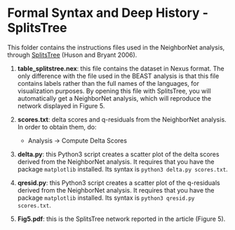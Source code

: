 # Formal Syntax and Deep History - SplitsTree
This folder contains the instructions files used in the NeighborNet analysis, through [SplitsTree](https://software-ab.informatik.uni-tuebingen.de/download/splitstree4/welcome.html) (Huson and Bryant 2006).

1. **table_splitstree.nex**: this file contains the dataset in Nexus format. The only difference with the file used in the BEAST analysis is that this file contains labels rather than the full names of the languages, for visualization purposes. By opening this file with SplitsTree, you will automatically get a NeighborNet analysis, which will reproduce the network displayed in Figure 5.

2. **scores.txt**: delta scores and q-residuals from the NeighborNet analysis. In order to obtain them, do:
    * Analysis -> Compute Delta Scores
    
3. **delta.py**: this Python3 script creates a scatter plot of the delta scores derived from the NeighborNet analysis. It requires that you have the package ```matplotlib``` installed. Its syntax is ```python3 delta.py scores.txt```.

4. **qresid.py**: this Python3 script creates a scatter plot of the q-residuals derived from the NeighborNet analysis. It requires that you have the package ```matplotlib``` installed. Its syntax is ```python3 qresid.py scores.txt```.

5. **Fig5.pdf**: this is the SplitsTree network reported in the article (Figure 5).




